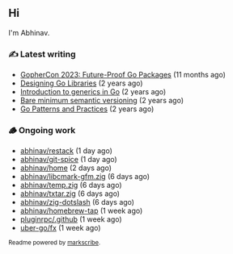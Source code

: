 ## Hi

I'm Abhinav.

### ✍️ Latest writing


- [GopherCon 2023: Future-Proof Go Packages](https://abhinavg.net/2023/09/27/future-proof-packages/) (11 months ago)
- [Designing Go Libraries](https://abhinavg.net/2022/12/06/designing-go-libraries/) (2 years ago)
- [Introduction to generics in Go](https://abhinavg.net/2022/11/23/generics-intro/) (2 years ago)
- [Bare minimum semantic versioning](https://abhinavg.net/2022/11/07/semver/) (2 years ago)
- [Go Patterns and Practices](https://abhinavg.net/2022/09/19/go-patterns-and-practices-talk/) (2 years ago)

### 🪵 Ongoing work


- [abhinav/restack](https://github.com/abhinav/restack) (1 day ago)
- [abhinav/git-spice](https://github.com/abhinav/git-spice) (1 day ago)
- [abhinav/home](https://github.com/abhinav/home) (2 days ago)
- [abhinav/libcmark-gfm.zig](https://github.com/abhinav/libcmark-gfm.zig) (6 days ago)
- [abhinav/temp.zig](https://github.com/abhinav/temp.zig) (6 days ago)
- [abhinav/txtar.zig](https://github.com/abhinav/txtar.zig) (6 days ago)
- [abhinav/zig-dotslash](https://github.com/abhinav/zig-dotslash) (6 days ago)
- [abhinav/homebrew-tap](https://github.com/abhinav/homebrew-tap) (1 week ago)
- [pluginrpc/.github](https://github.com/pluginrpc/.github) (1 week ago)
- [uber-go/fx](https://github.com/uber-go/fx) (1 week ago)

<sub>Readme powered by [markscribe](https://github.com/muesli/markscribe).</sub>
